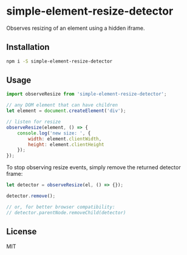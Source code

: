 # simple-element-resize-detector

Observes resizing of an element using a hidden iframe.


## Installation

```sh
npm i -S simple-element-resize-detector
```


## Usage

```js
import observeResize from 'simple-element-resize-detector';

// any DOM element that can have children
let element = document.createElement('div');

// listen for resize
observeResize(element, () => {
	console.log('new size: ', {
		width: element.clientWidth,
		height: element.clientHeight
	});
});
```

To stop observing resize events, simply remove the returned detector frame:

```js
let detector = observeResize(el, () => {});

detector.remove();

// or, for better browser compatibility:
// detector.parentNode.removeChild(detector)
```

## License

MIT
